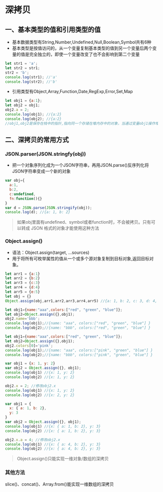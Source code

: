 # 深拷贝

## 一、基本类型的值和引用类型的值

+ 基本数据类型有String,Number,Undefined,Null,Boolean,Symbol共有6种
+ 基本类型是按值访问的，从一个变量复制基本类型的值到另一个变量后两个变量的值是完全独立的，即使一个变量改变了也不会影响到第二个变量

```javascript
let str1 = 'a';
let str2 = str1;
str2 = 'b';
console.log(str1); //'a'
console.log(str2); //'b'
```

+ 引用类型有Object,Array,Function,Date,RegExp,Error,Set,Map
  
```javascript
let obj1 = {a:1};
let obj2 = obj1;
obj2.a = 2;
console.log(obj1); //{a:2}
console.log(obj2); //{a:2}
//obj1,obj2是保存在栈中的指针,指向同一个存储在堆内存中的对象，当通过变量obj1操作堆内存的对象时，obj2也会一起改变
```


## 二、深拷贝的常用方式

### JSON.parser(JSON.stringfy(obj))

+ 把一个对象序列化成为一个JSON字符串，再用JSON.parse()反序列化将JSON字符串变成一个新的对象

```javascript
var obj={
  a:1,
  b:2,
  c:undefined,
  fn:function(){}
}
var d = JSON.parse(JSON.stringify(obj));
console.log(d); //{a: 1, b: 2}
```

> 如果obj里面有undefined、symbol或者function时，不会被拷贝。只有可以转成 JSON 格式的对象才能使用这种方法


### Object.assign()

+ 语法：Object.assign(target, ...sources)
+ 用于将所有可枚举属性的值从一个或多个源对象复制到目标对象,返回目标对象。

```javascript
let arr1 = {a:1}
let arr2 = {b:2}
let arr3 = {c:3}
let arr4 = {d:4}
let arr5 = {e:5}
let obj = {}
Object.assign(obj,arr1,arr2,arr3,arr4,arr5) //{a: 1, b: 2, c: 3, d: 4, e: 5}
```

```javascript
let obj1={name:"aaa",colors:["red", "green", "blue"]};  
let obj2=Object.assign({},obj1);  
obj2.name='bbb';  
console.log(obj1);//{name: "aaa", colors:["red", "green", "blue"] }
console.log(obj2);//{name: "bbb", colors:["red", "green", "blue"] }
```

```javascript
let obj1={name:"aaa",colors:["red", "green", "blue"]};  
let obj2=Object.assign({},obj1);  
obj2.colors[0]='pink';  
console.log(obj1);//{name: "aaa", colors:["pink", "green", "blue"] }
console.log(obj2);//{name: "bbb", colors:["pink", "green", "blue"] }
```

```javascript
var obj1 = {x: 1, y: 2}
var obj2 = Object.assign({}, obj1);
console.log(obj1) //{x: 1, y: 2}
console.log(obj2) //{x: 1, y: 2}

obj2.x = 2; //修改obj2.x
console.log(obj1) //{x: 1, y: 2}
console.log(obj2) //{x: 2, y: 2}

```

```javascript
var obj1 = {
  x: { a: 1, b: 2},
  y: 3
}
var obj2 = Object.assign({}, obj1);
console.log(obj1) //{x: { a: 1, b: 2}, y: 3}
console.log(obj2) //{x: { a: 1, b: 2}, y: 3}

obj2.x.a = 4; //修改obj2.x
console.log(obj1) //{x: { a: 4, b: 2}, y: 3}
console.log(obj2) //{x: { a: 4, b: 2}, y: 3}

```

> Object.assign()只能实现一维对象/数组的深拷贝

### 其他方法

slice()、concat()、Array.from()能实现一维数组的深拷贝

